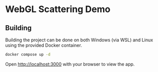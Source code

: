 # WebGL Scattering Demo

## Building

Building the project can be done on both Windows (via WSL) and Linux using the provided Docker container.

```bash
docker compose up -d
```

Open [http://localhost:3000](http://localhost:3000) with your browser to view the app.

